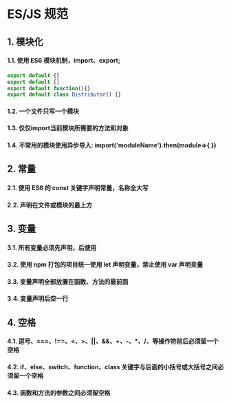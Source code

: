 # ES/JS 规范

## 1. 模块化
#### 1.1. 使用 ES6  模块机制，import、export;

```javascript
export default {}
export default []
export default function(){}
export default class Distributor() {}
```

#### 1.2. 一个文件只写一个模块

#### 1.3. 仅仅import当前模块所需要的方法和对象

#### 1.4. 不常用的模块使用异步导入: import('moduleName').then(module=>{  })

## 2. 常量
#### 2.1. 使用 ES6 的 const 关键字声明常量，名称全大写
#### 2.2. 声明在文件或模块的最上方

## 3. 变量
#### 3.1. 所有变量必须先声明，后使用
#### 3.2. 使用 npm 打包的项目统一使用 let 声明变量，禁止使用 var 声明变量
#### 3.3. 变量声明全部放置在函数、方法的最前面
#### 3.4. 变量声明后空一行

## 4. 空格
#### 4.1. 逗号、===、!==、<、>、||、&&、+、-、*、/、等操作符前后必须留一个空格
#### 4.2. if、else、switch、function、class 关键字与后面的小括号或大括号之间必须留一个空格
#### 4.3. 函数和方法的参数之间必须留空格	